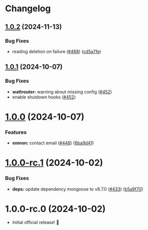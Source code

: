 # Changelog

## [1.0.2](https://github.com/hekystyle/enmon-adapter/compare/v1.0.1...v1.0.2) (2024-11-13)


### Bug Fixes

* reading deletion on failure ([#488](https://github.com/hekystyle/enmon-adapter/issues/488)) ([cd5a7fe](https://github.com/hekystyle/enmon-adapter/commit/cd5a7fec395834fbea7afa574ca303fe37f8465c))

## [1.0.1](https://github.com/hekystyle/enmon-adapter/compare/v1.0.0...v1.0.1) (2024-10-07)


### Bug Fixes

* **wattrouter:** warning about missing config ([#452](https://github.com/hekystyle/enmon-adapter/issues/452))
* enable shutdown hooks ([#452](https://github.com/hekystyle/enmon-adapter/issues/452))

# [1.0.0](https://github.com/hekystyle/enmon-adapter/compare/v1.0.0-rc.1...v1.0.0) (2024-10-07)


### Features

* **enmon:** contact email ([#448](https://github.com/hekystyle/enmon-adapter/issues/448)) ([6ba9d41](https://github.com/hekystyle/enmon-adapter/commit/6ba9d41f9209c38eae52305259485f6220ee0c18))

# [1.0.0-rc.1](https://github.com/hekystyle/enmon-adapter/compare/v1.0.0-rc.0...v1.0.0-rc.1) (2024-10-02)


### Bug Fixes

* **deps:** update dependency mongoose to v8.7.0 ([#433](https://github.com/hekystyle/enmon-adapter/issues/433)) ([b5a9f70](https://github.com/hekystyle/enmon-adapter/commit/b5a9f707e1bb415f9353cb0025e099ea38de1de2))

# 1.0.0-rc.0 (2024-10-02)

* Initial official release! 🎉
